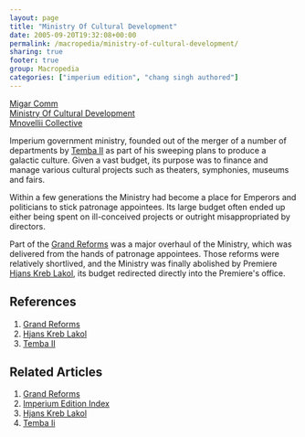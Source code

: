 ```yaml
---
layout: page
title: "Ministry Of Cultural Development"
date: 2005-09-20T19:32:08+00:00
permalink: /macropedia/ministry-of-cultural-development/
sharing: true
footer: true
group: Macropedia
categories: ["imperium edition", "chang singh authored"]
---
```


<div class='row'>
	<div class='col-md-4'><a href='/macropedia/migar-comm'>Migar Comm</a></div>
	<div class='col-md-4'><a href='/macropedia/ministry-of-cultural-development'>Ministry Of Cultural Development</a></div>
	<div class='col-md-4'><a href='/macropedia/mnovellii-collective'>Mnovellii Collective</a></div>
</div>


Imperium government ministry, founded out of the merger of a number of departments by [Temba II](/macropedia/temba-two) as part of his sweeping plans to produce a galactic culture.  Given a vast budget, its purpose was to finance and manage various cultural projects such as theaters, symphonies, museums and fairs.

Within a few generations the Ministry had become a place for Emperors and politicians to stick patronage appointees.  Its large budget often ended up either being spent on ill-conceived projects or outright misappropriated by directors.

Part of the [Grand Reforms](/macropedia/grand-reforms) was a major overhaul of the Ministry, which was delivered from the hands of patronage appointees.  Those reforms were relatively shortlived, and the Ministry was finally abolished by Premiere [Hjans Kreb Lakol](/macropedia/hjans-kreb-lakol), its budget redirected directly into the Premiere's office.

## References
1. [Grand Reforms](/macropedia/grand-reforms)
1. [Hjans Kreb Lakol](/macropedia/hjans-kreb-lakol)
1. [Temba II](/macropedia/temba-two)

## Related Articles

1. [Grand Reforms](/macropedia/grand-reforms)
2. [Imperium Edition Index](/macropedia/imperium-edition-index)
3. [Hjans Kreb Lakol](/macropedia/hjans-kreb-lakol)
4. [Temba Ii](/macropedia/temba-two)



 
